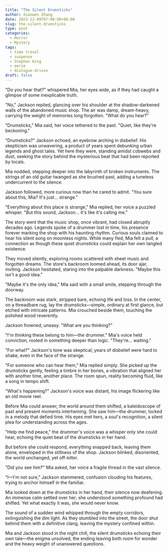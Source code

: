 ```yaml
---
title: "The Silent Drumsticks"
author: Xiaowen Zhang
date: 2023-12-09T07:00:00+08:00
slug: the-silent-drumsticks
type: post
categories:
  - Horror
  - Mystery
tags:
  - time travel
  - suspense
  - Stephen King
  - eerie
  - dialogue-driven
draft: false
---
```


"Do you hear that?" whispered Mia, her eyes wide, as if they had caught a glimpse of some inexplicable truth.

"No," Jackson replied, glancing over his shoulder at the shadow-darkened walls of the abandoned music shop. The air was damp, dream-heavy, carrying the weight of memories long forgotten. "What do you hear?"

"Drumsticks," Mia said, her voice tethered to the past. "Quiet, like they're beckoning."

"Drumsticks?" Jackson echoed, an eyebrow arching in disbelief. His skepticism was unwavering, a product of years spent debunking urban legends and ghost tales. Yet here they were, standing amidst cobwebs and dust, seeking the story behind the mysterious beat that had been reported by locals.

Mia nodded, stepping deeper into the labyrinth of broken instruments. The strings of an old guitar twanged as she brushed past, adding a tuneless undercurrent to the silence.

Jackson followed, more curious now than he cared to admit. "You sure about this, Mia? It's just... strange."

"Everything about this place is strange," Mia replied, her voice a puzzled whisper. "But this sound, Jackson... it's like it's calling me."

The story went that the music shop, once vibrant, had closed abruptly decades ago. Legends spoke of a drummer lost in time, his presence forever marking the shop with his haunting rhythm. Curious souls claimed to hear his silent song on moonless nights. While many fled, Mia felt a pull, a connection as though these quiet drumsticks could explain her own tangled existence.

They moved silently, exploring rooms scattered with sheet music and forgotten dreams. The store's backroom loomed ahead, its door ajar, inviting. Jackson hesitated, staring into the palpable darkness. "Maybe this isn't a good idea."

"Maybe it's the only idea," Mia said with a small smile, stepping through the doorway.

The backroom was stark, stripped bare, echoing life and loss. In the center, on a threadbare rug, lay the drumsticks—simple, ordinary at first glance, but etched with intricate patterns. Mia crouched beside them, touching the polished wood reverently.

Jackson frowned, uneasy. "What are you thinking?"

"I'm thinking these belong to him—the drummer." Mia's voice held conviction, rooted in something deeper than logic. "They're... waiting."

"For what?" Jackson's tone was skeptical; years of disbelief were hard to shake, even in the face of the strange.

"For someone who can hear them," Mia replied simply. She picked up the drumsticks gently, feeling a timbre in her bones, a vibration that aligned her with another time, another place. The room spun, reality becoming fluid, like a song in tempo shift.

"What's happening?" Jackson's voice was distant, his image flickering like an old movie reel.

Before Mia could answer, the world around them shifted, a kaleidoscope of past and present moments intertwining. She saw him—the drummer, locked in a melody that defied time. His eyes met hers, a soul's recognition, a silent plea for understanding across the ages.

"Help me find peace," the drummer's voice was a whisper only she could hear, echoing the quiet beat of the drumsticks in her hand.

But before she could respond, everything snapped back, leaving them alone, enveloped in the stillness of the shop. Jackson blinked, disoriented, the world unchanged, yet off-kilter.

"Did you see him?" Mia asked, her voice a fragile thread in the vast silence.

"I—I'm not sure," Jackson stammered, confusion clouding his features, trying to anchor himself in the familiar.

Mia looked down at the drumsticks in her hand, their silence now deafening. An immense calm settled over her; she understood something profound had shifted. Yet what exactly it was, she would never know.

The sound of a sudden wind whipped through the empty corridors, extinguishing the dim light. As they stumbled into the street, the door shut behind them with a definitive clang, leaving the mystery confined within.

Mia and Jackson stood in the night chill, the silent drumsticks echoing their own tale—the enigma unsolved, the ending leaving both room for wonder and the heavy weight of unanswered questions.